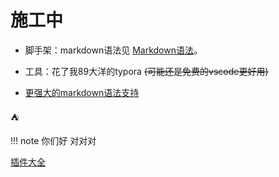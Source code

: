 # 施工中
- 脚手架：markdown语法见 [Markdown语法](https://markdown.com.cn)。

- 工具：花了我89大洋的typora ~~(可能还是免费的vscode更好用)~~

- [更强大的markdown语法支持](https://squidfunk.github.io/mkdocs-material/setup/extensions/python-markdown-extensions/#arithmatex-docsjavascriptsmathjaxjs)

:tent:

!!! note
    你们好
对对对

[插件大全](https://www.mkdocs.org/dev-guide/plugins/)
